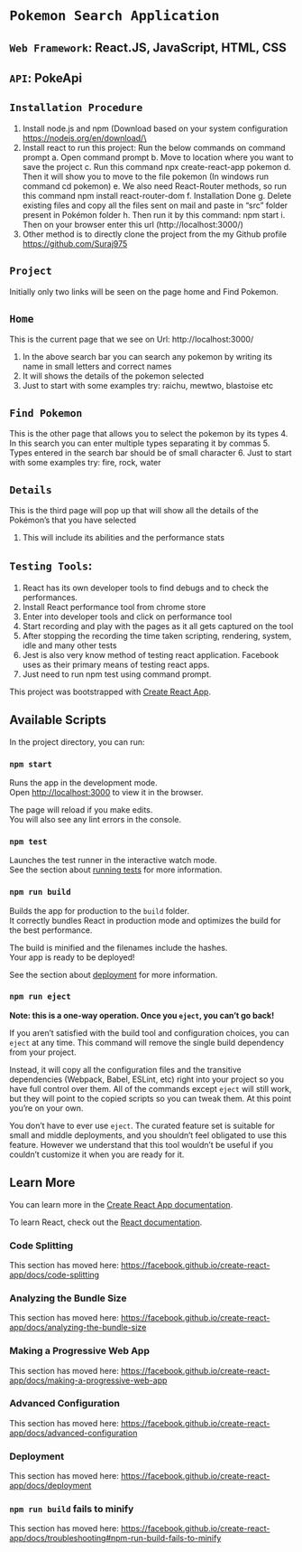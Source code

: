 # `Pokemon Search Application`
## `Web Framework`: React.JS, JavaScript, HTML, CSS
## `API`: PokeApi 
## `Installation Procedure`
1.	Install node.js and npm (Download based on your system configuration https://nodejs.org/en/download/\
2.	Install react to run this project: Run the below commands on command prompt
a.	Open command prompt
b.	Move to location where you want to save the project
c.	Run this command npx create-react-app pokemon
d.	Then it will show you to move to the file pokemon (In windows run command cd pokemon)
e.	We also need React-Router methods, so run this command npm install react-router-dom 
f.	Installation Done
g.	Delete existing files and copy all the files sent on mail and paste in “src” folder present in Pokémon folder
h.	Then run it by this command: npm start
i.	Then on your browser enter this url (http://localhost:3000/)
3.	Other method is to directly clone the project from the my Github profile  https://github.com/Suraj975
## `Project`
Initially only two links will be seen on the page home and Find Pokemon.
## `Home` 
This is the current page that we see on Url: http://localhost:3000/
1.	In the above search bar you can search any pokemon by writing its name in small letters and correct names
2.	It will shows the details of the pokemon selected
3.	Just to start with some examples try: raichu, mewtwo, blastoise etc
## `Find Pokemon`
This is the other page that allows you to select the pokemon by its types
4.	In this search you can enter multiple types separating it by commas
5.	Types entered in the search bar should be of small character
6.	Just to start with some examples try: fire, rock, water
## `Details`
This is the third page will pop up that will show all the details of the Pokémon’s that you have selected
1.	This will include its abilities and the performance stats 
## `Testing Tools`:
1.	React has its own developer tools to find debugs and to check the performances.
2.	Install React performance tool from chrome store
3.	Enter into developer tools and click on performance tool
4.	Start recording and play with the pages as it all gets captured on the tool
5.	After stopping the recording the time taken scripting, rendering, system, idle and many other tests
6.	Jest is also very know method of testing react application. Facebook uses as their primary means of testing react apps.
7.	Just need to run npm test using command prompt. 	



This project was bootstrapped with [Create React App](https://github.com/facebook/create-react-app).

## Available Scripts

In the project directory, you can run:

### `npm start`

Runs the app in the development mode.<br>
Open [http://localhost:3000](http://localhost:3000) to view it in the browser.

The page will reload if you make edits.<br>
You will also see any lint errors in the console.

### `npm test`

Launches the test runner in the interactive watch mode.<br>
See the section about [running tests](https://facebook.github.io/create-react-app/docs/running-tests) for more information.

### `npm run build`

Builds the app for production to the `build` folder.<br>
It correctly bundles React in production mode and optimizes the build for the best performance.

The build is minified and the filenames include the hashes.<br>
Your app is ready to be deployed!

See the section about [deployment](https://facebook.github.io/create-react-app/docs/deployment) for more information.

### `npm run eject`

**Note: this is a one-way operation. Once you `eject`, you can’t go back!**

If you aren’t satisfied with the build tool and configuration choices, you can `eject` at any time. This command will remove the single build dependency from your project.

Instead, it will copy all the configuration files and the transitive dependencies (Webpack, Babel, ESLint, etc) right into your project so you have full control over them. All of the commands except `eject` will still work, but they will point to the copied scripts so you can tweak them. At this point you’re on your own.

You don’t have to ever use `eject`. The curated feature set is suitable for small and middle deployments, and you shouldn’t feel obligated to use this feature. However we understand that this tool wouldn’t be useful if you couldn’t customize it when you are ready for it.

## Learn More

You can learn more in the [Create React App documentation](https://facebook.github.io/create-react-app/docs/getting-started).

To learn React, check out the [React documentation](https://reactjs.org/).

### Code Splitting

This section has moved here: https://facebook.github.io/create-react-app/docs/code-splitting

### Analyzing the Bundle Size

This section has moved here: https://facebook.github.io/create-react-app/docs/analyzing-the-bundle-size

### Making a Progressive Web App

This section has moved here: https://facebook.github.io/create-react-app/docs/making-a-progressive-web-app

### Advanced Configuration

This section has moved here: https://facebook.github.io/create-react-app/docs/advanced-configuration

### Deployment

This section has moved here: https://facebook.github.io/create-react-app/docs/deployment

### `npm run build` fails to minify

This section has moved here: https://facebook.github.io/create-react-app/docs/troubleshooting#npm-run-build-fails-to-minify
